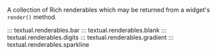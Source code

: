 A collection of Rich renderables which may be returned from a widget's `render()` method.

::: textual.renderables.bar
::: textual.renderables.blank
::: textual.renderables.digits
::: textual.renderables.gradient
::: textual.renderables.sparkline
